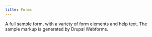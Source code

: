 ```yaml
---
title: Forms
---
```

A full sample form, with a variety of form elements and help text. The sample markup is generated by Drupal Webforms.
